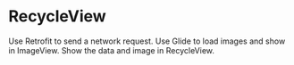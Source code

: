 # RecycleView
Use Retrofit to send a network request.
Use Glide to load images and show in ImageView.
Show the data and image in RecycleView.
